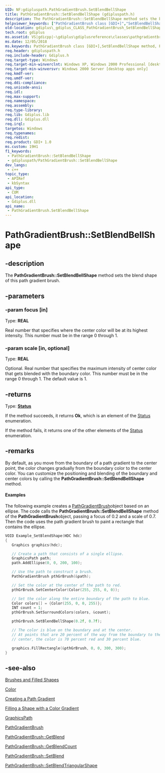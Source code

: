 ```yaml
---
UID: NF:gdipluspath.PathGradientBrush.SetBlendBellShape
title: PathGradientBrush::SetBlendBellShape (gdipluspath.h)
description: The PathGradientBrush::SetBlendBellShape method sets the blend shape of this path gradient brush.
helpviewer_keywords: ["PathGradientBrush class [GDI+]","SetBlendBellShape method","PathGradientBrush.SetBlendBellShape","PathGradientBrush::SetBlendBellShape","SetBlendBellShape","SetBlendBellShape method [GDI+]","SetBlendBellShape method [GDI+]","PathGradientBrush class","_gdiplus_CLASS_PathGradientBrush_SetBlendBellShape_focus_scale_","gdiplus._gdiplus_CLASS_PathGradientBrush_SetBlendBellShape_focus_scale_"]
old-location: gdiplus\_gdiplus_CLASS_PathGradientBrush_SetBlendBellShape_focus_scale_.htm
tech.root: gdiplus
ms.assetid: VS|gdicpp|~\gdiplus\gdiplusreference\classes\pathgradientbrushclass\pathgradientbrushmethods\setblendbellshape_37focus_scale.htm
ms.date: 12/05/2018
ms.keywords: PathGradientBrush class [GDI+],SetBlendBellShape method, PathGradientBrush.SetBlendBellShape, PathGradientBrush::SetBlendBellShape, SetBlendBellShape, SetBlendBellShape method [GDI+], SetBlendBellShape method [GDI+],PathGradientBrush class, _gdiplus_CLASS_PathGradientBrush_SetBlendBellShape_focus_scale_, gdiplus._gdiplus_CLASS_PathGradientBrush_SetBlendBellShape_focus_scale_
req.header: gdipluspath.h
req.include-header: Gdiplus.h
req.target-type: Windows
req.target-min-winverclnt: Windows XP, Windows 2000 Professional [desktop apps only]
req.target-min-winversvr: Windows 2000 Server [desktop apps only]
req.kmdf-ver: 
req.umdf-ver: 
req.ddi-compliance: 
req.unicode-ansi: 
req.idl: 
req.max-support: 
req.namespace: 
req.assembly: 
req.type-library: 
req.lib: Gdiplus.lib
req.dll: Gdiplus.dll
req.irql: 
targetos: Windows
req.typenames: 
req.redist: 
req.product: GDI+ 1.0
ms.custom: 19H1
f1_keywords:
 - PathGradientBrush::SetBlendBellShape
 - gdipluspath/PathGradientBrush::SetBlendBellShape
dev_langs:
 - c++
topic_type:
 - APIRef
 - kbSyntax
api_type:
 - COM
api_location:
 - Gdiplus.dll
api_name:
 - PathGradientBrush.SetBlendBellShape
---
```


# PathGradientBrush::SetBlendBellShape


## -description

The <b>PathGradientBrush::SetBlendBellShape</b> method sets the blend shape of this path gradient brush.

## -parameters

### -param focus [in]

Type: <b>REAL</b>

Real number that specifies where the center color will be at its highest intensity. This number must be in the range 0 through 1.

### -param scale [in, optional]

Type: <b>REAL</b>

Optional. Real number that specifies the maximum intensity of center color that gets blended with the boundary color. This number must be in the range 0 through 1. The default value is 1.

## -returns

Type: <b><a href="/windows/desktop/api/gdiplustypes/ne-gdiplustypes-status">Status</a></b>

If the method succeeds, it returns <b>Ok</b>, which is an element of the 
						<a href="/windows/desktop/api/gdiplustypes/ne-gdiplustypes-status">Status</a> enumeration.

If the method fails, it returns one of the other elements of the 
						<a href="/windows/desktop/api/gdiplustypes/ne-gdiplustypes-status">Status</a> enumeration.

## -remarks

By default, as you move from the boundary of a path gradient to the center point, the color changes gradually from the boundary color to the center color. You can customize the positioning and blending of the boundary and center colors by calling the <b>PathGradientBrush::SetBlendBellShape</b> method.


#### Examples



The following example creates a 
						<a href="/windows/desktop/api/gdipluspath/nl-gdipluspath-pathgradientbrush">PathGradientBrush</a>object based on an ellipse. The code calls the <b>PathGradientBrush::SetBlendBellShape</b> method of the 
						<b>PathGradientBrush</b>object, passing a focus of 0.2 and a scale of 0.7. Then the code uses the path gradient brush to paint a rectangle that contains the ellipse.


```cpp
VOID Example_SetBlendShape(HDC hdc)
{
   Graphics graphics(hdc);

   // Create a path that consists of a single ellipse.
   GraphicsPath path;
   path.AddEllipse(0, 0, 200, 100);

   // Use the path to construct a brush.
   PathGradientBrush pthGrBrush(&path);

   // Set the color at the center of the path to red.
   pthGrBrush.SetCenterColor(Color(255, 255, 0, 0));

   // Set the color along the entire boundary of the path to blue.
   Color colors[] = {Color(255, 0, 0, 255)};
   INT count = 1;
   pthGrBrush.SetSurroundColors(colors, &count);

   pthGrBrush.SetBlendBellShape(0.2f, 0.7f);

   // The color is blue on the boundary and at the center.
   // At points that are 20 percent of the way from the boundary to the
   // center, the color is 70 percent red and 30 percent blue.

   graphics.FillRectangle(&pthGrBrush, 0, 0, 300, 300); 
}
```

## -see-also

<a href="/windows/desktop/gdiplus/-gdiplus-brushes-and-filled-shapes-about">Brushes and Filled Shapes</a>



<a href="/windows/desktop/api/gdipluscolor/nl-gdipluscolor-color">Color</a>



<a href="/windows/desktop/gdiplus/-gdiplus-creating-a-path-gradient-use">Creating a Path Gradient</a>



<a href="/windows/desktop/gdiplus/-gdiplus-filling-a-shape-with-a-color-gradient-use">Filling a Shape with a Color Gradient</a>



<a href="/windows/desktop/api/gdipluspath/nl-gdipluspath-graphicspath">GraphicsPath</a>



<a href="/windows/desktop/api/gdipluspath/nl-gdipluspath-pathgradientbrush">PathGradientBrush</a>



<a href="/windows/desktop/api/gdipluspath/nf-gdipluspath-pathgradientbrush-getblend">PathGradientBrush::GetBlend</a>



<a href="/windows/desktop/api/gdipluspath/nf-gdipluspath-pathgradientbrush-getblendcount">PathGradientBrush::GetBlendCount</a>



<a href="/windows/desktop/api/gdipluspath/nf-gdipluspath-pathgradientbrush-setblend">PathGradientBrush::SetBlend</a>



<a href="/windows/desktop/api/gdipluspath/nf-gdipluspath-pathgradientbrush-setblendtriangularshape">PathGradientBrush::SetBlendTriangularShape</a>